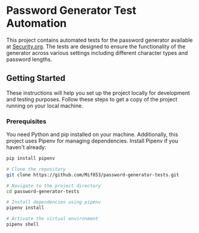 # Password Generator Test Automation

This project contains automated tests for the password generator available at [Security.org](https://www.security.org/password-generator/). The tests are designed to ensure the functionality of the generator across various settings including different character types and password lengths.

## Getting Started

These instructions will help you set up the project locally for development and testing purposes. Follow these steps to get a copy of the project running on your local machine.

### Prerequisites

You need Python and pip installed on your machine. Additionally, this project uses Pipenv for managing dependencies. Install Pipenv if you haven't already:

```bash
pip install pipenv

# Clone the repository
git clone https://github.com/Mif853/password-generator-tests.git

# Navigate to the project directory
cd password-generator-tests

# Install dependencies using pipenv
pipenv install

# Activate the virtual environment
pipenv shell